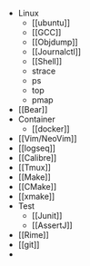 - Linux
	- [[ubuntu]]
	- [[GCC]]
	- [[Objdump]]
	- [[Journalctl]]
	- [[Shell]]
	- strace
	- ps
	- top
	- pmap
- [[Bear]]
- Container
	- [[docker]]
- [[Vim/NeoVim]]
- [[logseq]]
- [[Calibre]]
- [[Tmux]]
- [[Make]]
- [[CMake]]
- [[xmake]]
- Test
	- [[Junit]]
	- [[AssertJ]]
- [[Rime]]
- [[git]]
-